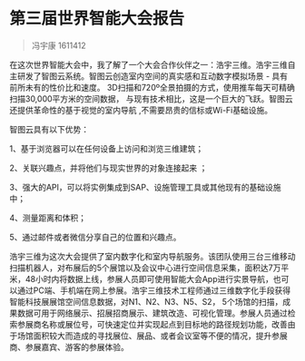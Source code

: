 # 第三届世界智能大会报告

> 冯宇康 1611412

​       在这次世界智能大会中，我了解了一个大会合作伙伴之一：浩宇三维。浩宇三维自主研发了智图云系统。智图云创造室内空间的真实感和互动数字模拟场景 - 具有前所未有的性价比和速度。 3D扫描和720º全景拍摄的方式，使用推车每天可精确扫描30,000平方米的空间数据， 与现有技术相比，这是一个巨大的飞跃。智图云还提供革命性的基于视觉的室内导航 ,不需要昂贵的信标或Wi-Fi基础设施。

智图云具有以下优势： 

1、基于浏览器可以在任何设备上访问和浏览三维建筑；

2、关联兴趣点，并将他们与现实世界的对象连接起来 ；

3、强大的API，可以将实例集成到SAP、设施管理工具或其他现有的基础设施中；

4、测量距离和体积；

5、通过邮件或者微信分享自己的位置和兴趣点。

​       浩宇三维为这次大会提供了室内数字化和室内导航服务。该团队使用三台三维移动扫描机器人，对布展后的5个展馆以及会议中心进行空间信息采集，面积达7万平米，48小时内将数据上线，参展人员即可使用智能大会App进行实景导航，也可以通过PC端、手机端在网上参展。浩宇三维技术工程师通过三维数字化手段获得智能科技展展馆空间信息数据，对N1、N2、N3、N5、S2， 5个场馆的扫描，成果数据可用于网络展示、招展招商展示、建筑改造、可视化管理。参展人员通过检索参展商名称或展位号，可快速定位并实现起点到目标地的路径规划功能，改善由于场馆面积较大而造成的寻找展位、展品、或者会议室等不便的情况，提升参展商、参展嘉宾、游客的参展体验。